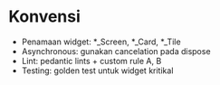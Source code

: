 # Konvensi
- Penamaan widget: *_Screen, *_Card, *_Tile
- Asynchronous: gunakan cancelation pada dispose
- Lint: pedantic lints + custom rule A, B
- Testing: golden test untuk widget kritikal
